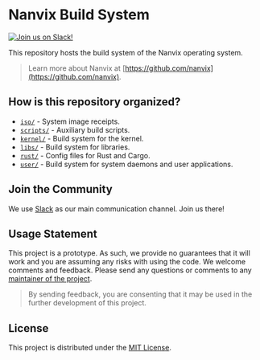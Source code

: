 # Nanvix Build System

[![Join us on Slack!](https://img.shields.io/badge/chat-on%20Slack-e01563.svg)](https://join.slack.com/t/nanvix/shared_invite/zt-1yu30bs28-nsNmw8IwCyh6MBBV~B~X7w)

This repository hosts the build system of the Nanvix operating system.

> Learn more about Nanvix at [https://github.com/nanvix](https://github.com/nanvix).

## How is this repository organized?

- [`iso/`](iso) - System image receipts.
- [`scripts/`](scripts) - Auxiliary build scripts.
- [`kernel/`](kernel) - Build system for the kernel.
- [`libs/`](libs) - Build system for libraries.
- [`rust/`](rust) - Config files for Rust and Cargo.
- [`user/`](user) - Build system for system daemons and user applications.

## Join the Community

We use [Slack](https://join.slack.com/t/nanvix/shared_invite/zt-1yu30bs28-nsNmw8IwCyh6MBBV~B~X7w) as our main communication channel. Join us there!

## Usage Statement

This project is a prototype. As such, we provide no guarantees that it will work and you are assuming any risks with using the code. We welcome comments and feedback. Please send any questions or comments to any [maintainer of the project](https://github.com/orgs/nanvix/people).

> By sending feedback, you are consenting that it may be used in the further development of this project.

## License

This project is distributed under the [MIT License](LICENSE.txt).
